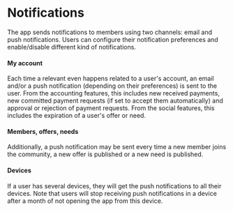 # Notifications

The app sends notifications to members using two channels: email and push notifications. Users can configure their notification preferences and enable/disable different kind of notifications.

#### My account

Each time a relevant even happens related to a user's account, an email and/or a push notification (depending on their preferences) is sent to the user. From the accounting features, this includes new received payments, new committed payment requests (if set to accept them automatically) and approval or rejection of payment requests. From the social features, this includes the expiration of a user's offer or need.

#### Members, offers, needs

Additionally, a push notification may be sent every time a new member joins the community, a new offer is published or a new need is published.

#### Devices

If a user has several devices, they will get the push notifications to all their devices. Note that users will stop receiving push notifications in a device after a month of not opening the app from this device.
